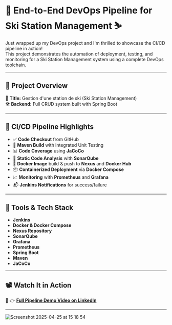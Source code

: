 # 🚀 End-to-End DevOps Pipeline for Ski Station Management ⛷️  
Just wrapped up my DevOps project and I'm thrilled to showcase the CI/CD pipeline in action!  
This project demonstrates the automation of deployment, testing, and monitoring for a Ski Station Management system using a complete DevOps toolchain.  

---

## 🔧 Project Overview  
🎯 **Title:** Gestion d'une station de ski (Ski Station Management)  
🛠️ **Backend:** Full CRUD system built with Spring Boot  

---

## 🔁 CI/CD Pipeline Highlights  

- ✅ **Code Checkout** from GitHub  
- 🔨 **Maven Build** with integrated Unit Testing  
- 📊 **Code Coverage** using **JaCoCo**  
- 🧼 **Static Code Analysis** with **SonarQube**  
- 🐳 **Docker Image** build & push to **Nexus** and **Docker Hub**  
- 📦 **Containerized Deployment** via **Docker Compose**  
- 📈 **Monitoring** with **Prometheus** and **Grafana**  
- 📬 **Jenkins Notifications** for success/failure  

---

## 🎯 Tools & Tech Stack  

- **Jenkins**  
- **Docker & Docker Compose**  
- **Nexus Repository**  
- **SonarQube**  
- **Grafana**  
- **Prometheus**  
- **Spring Boot**  
- **Maven**  
- **JaCoCo**  

---

## 📽️ Watch It in Action  
🔗 👉 [**Full Pipeline Demo Video on LinkedIn**](https://www.linkedin.com/posts/wael-marwani-_devops-ciabrcd-jenkins-activity-7316530003792269313-Yzs0?utm_source=share&utm_medium=member_desktop&rcm=ACoAADTffyoBWZSdsSvKW9JfnrzTolT3l9OEdAQ)

---
![Screenshot 2025-04-25 at 15 18 54](https://github.com/user-attachments/assets/dc4d163e-6106-4b2f-ab2d-beb717355a9a)


